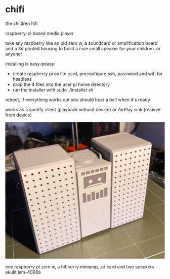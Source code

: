 # chifi
the children hifi

raspberry-pi based media player

take any raspberry like an old zero w, a soundcard or amplification board and a 3d printed housing to build a nice small speaker for your children. or anyone!

installing is easy-peasy:

- create raspberry pi os lite card, preconfigure ssh, password and wifi for headless
- drop the 4 files into the user pi home directory
- run the installer with sudo ./installer.sh

reboot, if everything works out you should hear a bell when it's ready

works as a spotify client (playback without device) or AirPlay sink (recieve from device)

![my build of chifi](https://github.com/JuliusCode/chifi/raw/main/chifi-3dprint.jpg)

one raspberry pi zero w, a hifiberry miniamp, sd card and two speakers ekulit lsm-4090a
